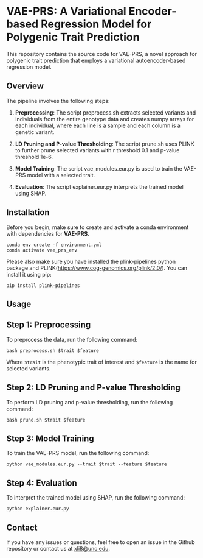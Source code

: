 # VAE-PRS: A Variational Encoder-based Regression Model for Polygenic Trait Prediction
This repository contains the source code for VAE-PRS, a novel approach for polygenic trait prediction that employs a variational autoencoder-based regression model.

## Overview
The pipeline involves the following steps:

1. **Preprocessing**: The script preprocess.sh extracts selected variants and individuals from the entire genotype data and creates numpy arrays for each individual, where each line is a sample and each column is a genetic variant.

2. **LD Pruning and P-value Thresholding**: The script prune.sh uses PLINK to further prune selected variants with r threshold 0.1 and p-value threshold 1e-6.

3. **Model Training**: The script vae_modules.eur.py is used to train the VAE-PRS model with a selected trait.

4. **Evaluation**: The script explainer.eur.py interprets the trained model using SHAP.

## Installation
Before you begin, make sure to create and activate a conda environment with dependencies for **VAE-PRS**. 

```shell
conda env create -f environment.yml
conda activate vae_prs_env
```

Please also make sure you have installed the plink-pipelines python package and PLINK(https://www.cog-genomics.org/plink/2.0/). You can install it using pip:

```shell
pip install plink-pipelines
```

## Usage
## Step 1: Preprocessing

To preprocess the data, run the following command:

```shell
bash preprocess.sh $trait $feature
```
Where `$trait` is the phenotypic trait of interest and `$feature` is the name for selected variants.

## Step 2: LD Pruning and P-value Thresholding

To perform LD pruning and p-value thresholding, run the following command:

```shell
bash prune.sh $trait $feature
```
## Step 3: Model Training

To train the VAE-PRS model, run the following command:

```shell
python vae_modules.eur.py --trait $trait --feature $feature
```
## Step 4: Evaluation

To interpret the trained model using SHAP, run the following command:

```shell
python explainer.eur.py
```
## Contact
If you have any issues or questions, feel free to open an issue in the Github repository or contact us at xli8@unc.edu.

